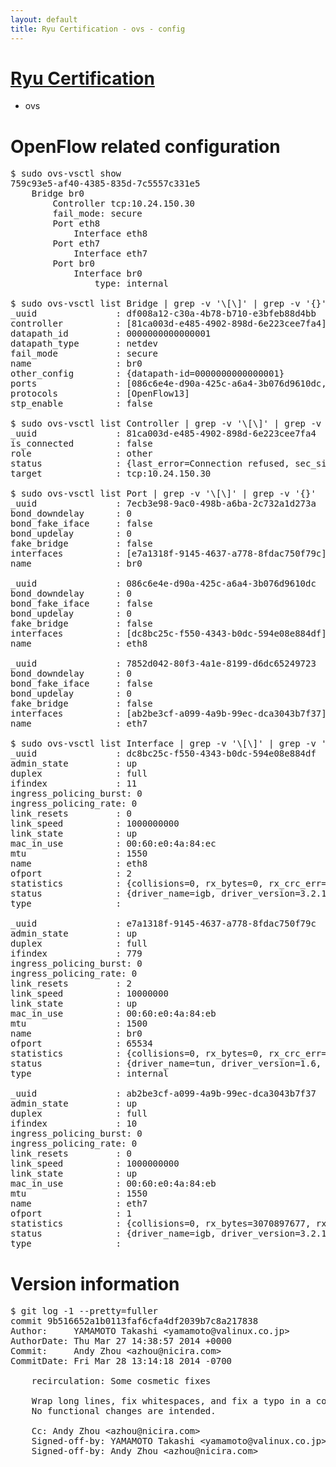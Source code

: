 ```yaml
---
layout: default
title: Ryu Certification - ovs - config
---
```

# [Ryu Certification](http://osrg.github.io/ryu/certification.html)
* ovs 

# OpenFlow related configuration
<pre>
$ sudo ovs-vsctl show
759c93e5-af40-4385-835d-7c5557c331e5
    Bridge br0
        Controller tcp:10.24.150.30
        fail_mode: secure
        Port eth8
            Interface eth8
        Port eth7
            Interface eth7
        Port br0
            Interface br0
                type: internal

$ sudo ovs-vsctl list Bridge | grep -v '\[\]' | grep -v '{}'
_uuid               : df008a12-c30a-4b78-b710-e3bfeb88d4bb
controller          : [81ca003d-e485-4902-898d-6e223cee7fa4]
datapath_id         : 0000000000000001
datapath_type       : netdev
fail_mode           : secure
name                : br0
other_config        : {datapath-id=0000000000000001}
ports               : [086c6e4e-d90a-425c-a6a4-3b076d9610dc, 7852d042-80f3-4a1e-8199-d6dc65249723, 7ecb3e98-9ac0-498b-a6ba-2c732a1d273a]
protocols           : [OpenFlow13]
stp_enable          : false

$ sudo ovs-vsctl list Controller | grep -v '\[\]' | grep -v '{}'
_uuid               : 81ca003d-e485-4902-898d-6e223cee7fa4
is_connected        : false
role                : other
status              : {last_error=Connection refused, sec_since_connect=316, sec_since_disconnect=2, state=BACKOFF}
target              : tcp:10.24.150.30

$ sudo ovs-vsctl list Port | grep -v '\[\]' | grep -v '{}'
_uuid               : 7ecb3e98-9ac0-498b-a6ba-2c732a1d273a
bond_downdelay      : 0
bond_fake_iface     : false
bond_updelay        : 0
fake_bridge         : false
interfaces          : [e7a1318f-9145-4637-a778-8fdac750f79c]
name                : br0

_uuid               : 086c6e4e-d90a-425c-a6a4-3b076d9610dc
bond_downdelay      : 0
bond_fake_iface     : false
bond_updelay        : 0
fake_bridge         : false
interfaces          : [dc8bc25c-f550-4343-b0dc-594e08e884df]
name                : eth8

_uuid               : 7852d042-80f3-4a1e-8199-d6dc65249723
bond_downdelay      : 0
bond_fake_iface     : false
bond_updelay        : 0
fake_bridge         : false
interfaces          : [ab2be3cf-a099-4a9b-99ec-dca3043b7f37]
name                : eth7

$ sudo ovs-vsctl list Interface | grep -v '\[\]' | grep -v '{}'
_uuid               : dc8bc25c-f550-4343-b0dc-594e08e884df
admin_state         : up
duplex              : full
ifindex             : 11
ingress_policing_burst: 0
ingress_policing_rate: 0
link_resets         : 0
link_speed          : 1000000000
link_state          : up
mac_in_use          : 00:60:e0:4a:84:ec
mtu                 : 1550
name                : eth8
ofport              : 2
statistics          : {collisions=0, rx_bytes=0, rx_crc_err=0, rx_dropped=0, rx_errors=0, rx_frame_err=0, rx_over_err=0, rx_packets=0, tx_bytes=5969071, tx_dropped=0, tx_errors=0, tx_packets=63629}
status              : {driver_name=igb, driver_version=3.2.10-k, firmware_version=3.10-0}
type                : 

_uuid               : e7a1318f-9145-4637-a778-8fdac750f79c
admin_state         : up
duplex              : full
ifindex             : 779
ingress_policing_burst: 0
ingress_policing_rate: 0
link_resets         : 2
link_speed          : 10000000
link_state          : up
mac_in_use          : 00:60:e0:4a:84:eb
mtu                 : 1500
name                : br0
ofport              : 65534
statistics          : {collisions=0, rx_bytes=0, rx_crc_err=0, rx_dropped=0, rx_errors=0, rx_frame_err=0, rx_over_err=0, rx_packets=0, tx_bytes=0, tx_dropped=0, tx_errors=0, tx_packets=0}
status              : {driver_name=tun, driver_version=1.6, firmware_version=N/A}
type                : internal

_uuid               : ab2be3cf-a099-4a9b-99ec-dca3043b7f37
admin_state         : up
duplex              : full
ifindex             : 10
ingress_policing_burst: 0
ingress_policing_rate: 0
link_resets         : 0
link_speed          : 1000000000
link_state          : up
mac_in_use          : 00:60:e0:4a:84:eb
mtu                 : 1550
name                : eth7
ofport              : 1
statistics          : {collisions=0, rx_bytes=3070897677, rx_crc_err=0, rx_dropped=0, rx_errors=0, rx_frame_err=0, rx_over_err=0, rx_packets=72712691, tx_bytes=0, tx_dropped=0, tx_errors=0, tx_packets=0}
status              : {driver_name=igb, driver_version=3.2.10-k, firmware_version=3.10-0}
type                : 
</pre>

# Version information
<pre>
$ git log -1 --pretty=fuller
commit 9b516652a1b0113faf6cfa4df2039b7c8a217838
Author:     YAMAMOTO Takashi &lt;yamamoto@valinux.co.jp&gt;
AuthorDate: Thu Mar 27 14:38:57 2014 +0000
Commit:     Andy Zhou &lt;azhou@nicira.com&gt;
CommitDate: Fri Mar 28 13:14:18 2014 -0700

    recirculation: Some cosmetic fixes
    
    Wrap long lines, fix whitespaces, and fix a typo in a comment.
    No functional changes are intended.
    
    Cc: Andy Zhou &lt;azhou@nicira.com&gt;
    Signed-off-by: YAMAMOTO Takashi &lt;yamamoto@valinux.co.jp&gt;
    Signed-off-by: Andy Zhou &lt;azhou@nicira.com&gt;
</pre>
